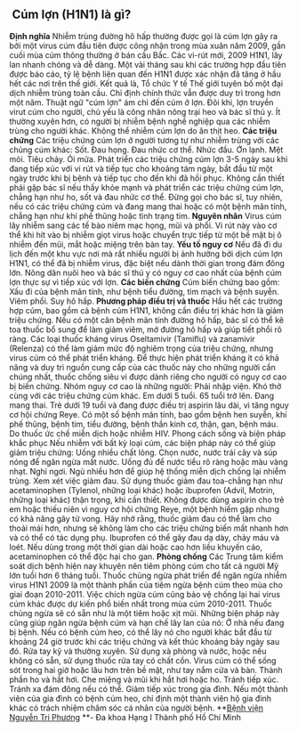 ## ️ Cúm lợn (H1N1) là gì?

**Định nghĩa**
Nhiễm trùng đường hô hấp thường được gọi là cúm lợn gây ra bởi một virus cúm đầu tiên được công nhận trong mùa xuân năm 2009, gần cuối mùa cúm thông thường ở bán cầu Bắc.
Các vi-rút mới, 2009 H1N1, lây lan nhanh chóng và dễ dàng. Một vài tháng sau khi các trường hợp đầu tiên được báo cáo, tỷ lệ bệnh liên quan đến H1N1 được xác nhận đã tăng ở hầu hết các nơi trên thế giới. Kết quả là, Tổ chức Y tế Thế giới tuyên bố một đại dịch nhiễm trùng toàn cầu. Chỉ định chính thức vẫn được duy trì trong hơn một năm.
Thuật ngữ "cúm lợn" ám chỉ đến cúm ở lợn. Đôi khi, lợn truyền virut cúm cho người, chủ yếu là công nhân nông trại heo và bác sĩ thú y. Ít thường xuyên hơn, có người bị nhiễm bệnh nghề nghiệp qua các nhiễm trùng cho người khác. Không thể nhiễm cúm lợn do ăn thịt heo.
**Các triệu chứng**
Các triệu chứng cúm lợn ở người tương tự như nhiễm trùng với các chủng cúm khác:
Sốt.
Đau họng.
Đau nhức cơ thể.
Nhức đầu.
Ớn lạnh.
Mệt mỏi.
Tiêu chảy.
Ói mửa.
Phát triển các triệu chứng cúm lợn 3-5 ngày sau khi đang tiếp xúc với vi rút và tiếp tục cho khoảng tám ngày, bắt đầu từ một ngày trước khi bị bệnh và tiếp tục cho đến khi đã hồi phục.
Không cần thiết phải gặp bác sĩ nếu thấy khỏe mạnh và phát triển các triệu chứng cúm lợn, chẳng hạn như ho, sốt và đau nhức cơ thể. Đừng gọi cho bác sĩ, tuy nhiên, nếu có các triệu chứng cúm và đang mang thai hoặc có một bệnh mãn tính, chẳng hạn như khí phế thũng hoặc tình trạng tim.
**Nguyên nhân**
Virus cúm lây nhiễm sang các tế bào niêm mạc họng, mũi và phổi. Vi rút này vào cơ thể khi hít vào bị nhiễm giọt virus hoặc chuyển trực tiếp từ một bề mặt bị ô nhiễm đến mũi, mắt hoặc miệng trên bàn tay.
**Yếu tố nguy cơ**
Nếu đã đi du lịch đến một khu vực nơi mà rất nhiều người bị ảnh hưởng bởi dịch cúm lợn H1N1, có thể đã bị nhiễm virus, đặc biệt nếu dành thời gian trong đám đông lớn.
Nông dân nuôi heo và bác sĩ thú y có nguy cơ cao nhất của bệnh cúm lợn thực sự vì tiếp xúc với lợn.
**Các biến chứng**
Cúm biến chứng bao gồm:
Xấu đi của bệnh mãn tính, như bệnh tiểu đường, tim mạch và bệnh suyễn.
Viêm phổi.
Suy hô hấp.
**Phương pháp điều trị và thuốc**
Hầu hết các trường hợp cúm, bao gồm cả bệnh cúm H1N1, không cần điều trị khác hơn là giảm triệu chứng. Nếu có một căn bệnh mãn tính đường hô hấp, bác sĩ có thể kê toa thuốc bổ sung để làm giảm viêm, mở đường hô hấp và giúp tiết phổi rõ ràng.
Các loại thuốc kháng virus Oseltamivir (Tamiflu) và zanamivir (Relenza) có thể làm giảm mức độ nghiêm trọng của triệu chứng, nhưng virus cúm có thể phát triển kháng. Để thực hiện phát triển kháng ít có khả năng và duy trì nguồn cung cấp của các thuốc này cho những người cần chúng nhất, thuốc chống siêu vi được dành riêng cho người có nguy cơ cao bị biến chứng.
Nhóm nguy cơ cao là những người:
Phải nhập viện.
Khó thở cùng với các triệu chứng cúm khác.
Em dưới 5 tuổi.
65 tuổi trở lên.
Đang mang thai.
Trẻ dưới 19 tuổi và đang được điều trị aspirin lâu dài, vì tăng nguy cơ hội chứng Reye.
Có một số bệnh mãn tính, bao gồm bệnh hen suyễn, khí phế thũng, bệnh tim, tiểu đường, bệnh thần kinh cơ, thận, gan, bệnh máu.
Do thuốc ức chế miễn dịch hoặc nhiễm HIV.
Phong cách sống và biện pháp khắc phục
Nếu nhiễm với bất kỳ loại cúm, các biện pháp này có thể giúp giảm triệu chứng:
Uống nhiều chất lỏng. Chọn nước, nước trái cây và súp nóng để ngăn ngừa mất nước. Uống đủ để nước tiểu rõ ràng hoặc màu vàng nhạt.
Nghỉ ngơi. Ngủ nhiều hơn để giúp hệ thống miễn dịch chống lại nhiễm trùng.
Xem xét việc giảm đau. Sử dụng thuốc giảm đau toa-chẳng hạn như acetaminophen (Tylenol, những loại khác) hoặc ibuprofen (Advil, Motrin, những loại khác) thận trọng, khi cần thiết. Không được dùng aspirin cho trẻ em hoặc thiếu niên vì nguy cơ hội chứng Reye, một bệnh hiếm gặp nhưng có khả năng gây tử vong.
Hãy nhớ rằng, thuốc giảm đau có thể làm cho thoải mái hơn, nhưng sẽ không làm cho các triệu chứng biến mất nhanh hơn và có thể có tác dụng phụ. Ibuprofen có thể gây đau dạ dày, chảy máu và loét. Nếu dùng trong một thời gian dài hoặc cao hơn liều khuyến cáo, acetaminophen có thể độc hại cho gan.
**Phòng chống**
Các Trung tâm kiểm soát dịch bệnh hiện nay khuyên nên tiêm phòng cúm cho tất cả người Mỹ lớn tuổi hơn 6 tháng tuổi. Thuốc chủng ngừa phát triển để ngăn ngừa nhiễm virus H1N1 2009 là một thành phần của tiêm ngừa bệnh cúm theo mùa cho giai đoạn 2010-2011. Việc chích ngừa cúm cũng bảo vệ chống lại hai virus cúm khác được dự kiến phổ biến nhất trong mùa cúm 2010-2011.
Thuốc chủng ngừa sẽ có sẵn như là một tiêm hoặc xịt mũi.
Những biện pháp này cũng giúp ngăn ngừa bệnh cúm và hạn chế lây lan của nó:
Ở nhà nếu đang bị bệnh. Nếu có bệnh cúm heo, có thể lây nó cho người khác bắt đầu từ khoảng 24 giờ trước khi các triệu chứng và kết thúc khoảng bảy ngày sau đó.
Rửa tay kỹ và thường xuyên. Sử dụng xà phòng và nước, hoặc nếu không có sẵn, sử dụng thuốc rửa tay có chất cồn. Virus cúm có thể sống sót trong hai giờ hoặc lâu hơn trên bề mặt, như tay nắm cửa và bàn.
Thành phần ho và hắt hơi. Che miệng và mũi khi hắt hơi hoặc ho.
Tránh tiếp xúc. Tránh xa đám đông nếu có thể.
Giảm tiếp xúc trong gia đình. Nếu một thành viên của gia đình có bệnh cúm heo, chỉ định một thành viên hộ gia đình khác có trách nhiệm chăm sóc cá nhân của người bệnh.
**[Bệnh viện Nguyễn Tri Phương](https://bvnguyentriphuong.com.vn/) **- Đa khoa Hạng I Thành phố Hồ Chí Minh
